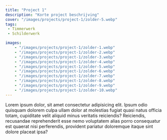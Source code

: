 ```yaml
---
title: "Project 1"
description: "Korte project beschrijving"
cover: "/images/projects/project-1/zolder-5.webp"
tags:
 - Timmerwerk
 - Schilderwerk

images:
    - "/images/projects/project-1/zolder-1.webp"
    - "/images/projects/project-1/zolder-2.webp"
    - "/images/projects/project-1/zolder-3.webp"
    - "/images/projects/project-1/zolder-4.webp"
    - "/images/projects/project-1/zolder-5.webp"
    - "/images/projects/project-1/zolder-6.webp"
    - "/images/projects/project-1/zolder-7.webp"
    - "/images/projects/project-1/zolder-8.webp"
    - "/images/projects/project-1/zolder-9.webp"
    - "/images/projects/project-1/zolder-10.webp"
---
```


Lorem ipsum dolor, sit amet consectetur adipisicing elit. Ipsum odio quisquam
dolorem culpa ullam dolor at molestias fugiat quasi natus officia totam,
cupiditate velit aliquid minus veritatis reiciendis? Reiciendis, recusandae
reprehenderit esse nemo voluptatem alias porro consequatur est quaerat nisi
perferendis, provident pariatur doloremque itaque sint dolore placeat ipsa?
